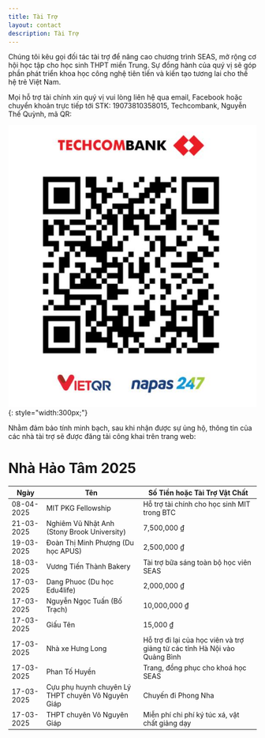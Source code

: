 ```yaml
---
title: Tài Trợ
layout: contact
description: Tài Trợ
---
```


Chúng tôi kêu gọi đối tác tài trợ để nâng cao chương trình SEAS, mở rộng cơ hội học tập cho học sinh THPT miền Trung. Sự đồng hành của quý vị sẽ góp phần phát triển khoa học công nghệ tiên tiến và kiến tạo tương lai cho thế hệ trẻ Việt Nam.

Mọi hỗ trợ tài chính xin quý vị vui lòng liên hệ qua email, Facebook hoặc chuyển khoản trực tiếp tới STK: 19073810358015, Techcombank, Nguyễn Thế Quỳnh, mã QR:

![Bank Info](/images/bank/bank_info.jpg){: style="width:300px;"}

Nhằm đảm bảo tính minh bạch, sau khi nhận được sự ủng hộ, thông tin của các nhà tài trợ sẽ được đăng tải công khai trên trang web:

# Nhà Hảo Tâm 2025

| Ngày | Tên | Số Tiền hoặc Tài Trợ Vật Chất|
|---------|---------|-----------------|
| 08-04-2025 | MIT PKG Fellowship | Hỗ trợ tài chính cho học sinh MIT trong BTC |
| 21-03-2025 | Nghiêm Vũ Nhật Anh (Stony Brook University) | 7,500,000 ₫ |
| 19-03-2025 | Đoàn Thị Minh Phượng (Du học APUS) | 2,500,000 ₫ |
| 18-03-2025 | Vương Tiến Thành Bakery | Tài trợ bữa sáng toàn bộ học viên SEAS |
| 17-03-2025 | Dang Phuoc (Du học Edu4life) | 2,000,000 ₫ |
| 17-03-2025 | Nguyễn Ngọc Tuấn (Bố Trạch) | 10,000,000 ₫ |
| 17-03-2025 | Giấu Tên | 15,000 ₫ |
| 17-03-2025 | Nhà xe Hưng Long | Hỗ trợ đi lại của học viên và trợ giảng từ các tỉnh Hà Nội vào Quảng Bình |
| 17-03-2025 | Phan Tố Huyền | Trang, đồng phục cho khoá học SEAS |
| 17-03-2025 | Cựu phụ huynh chuyên Lý THPT chuyên Võ Nguyên Giáp | Chuyến đi Phong Nha |
| 17-03-2025 | THPT chuyên Võ Nguyên Giáp | Miễn phí chi phí ký túc xá, vật chất giảng dạy |

